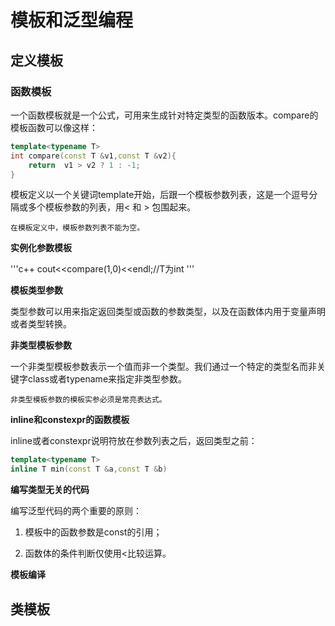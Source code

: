 # 模板和泛型编程

## 定义模板

### 函数模板

一个函数模板就是一个公式，可用来生成针对特定类型的函数版本。compare的模板函数可以像这样：

```c++
template<typename T>
int compare(const T &v1,const T &v2){
	return  v1 > v2 ? 1 : -1;
}
```

模板定义以一个关键词template开始，后跟一个模板参数列表，这是一个逗号分隔或多个模板参数的列表，用< 和 > 包围起来。

	在模板定义中，模板参数列表不能为空。

**实例化参数模板**

'''c++
cout<<compare(1,0)<<endl;//T为int
'''

**模板类型参数**

类型参数可以用来指定返回类型或函数的参数类型，以及在函数体内用于变量声明或者类型转换。

**非类型模板参数**

一个非类型模板参数表示一个值而非一个类型。我们通过一个特定的类型名而非关键字class或者typename来指定非类型参数。

	非类型模板参数的模板实参必须是常亮表达式。

**inline和constexpr的函数模板**

inline或者constexpr说明符放在参数列表之后，返回类型之前：

```c++
template<typename T>
inline T min(const T &a,const T &b)
```

**编写类型无关的代码**

编写泛型代码的两个重要的原则：

1. 模板中的函数参数是const的引用；

2. 函数体的条件判断仅使用<比较运算。

**模板编译**

## 类模板
















